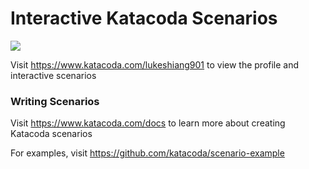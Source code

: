 # Interactive Katacoda Scenarios

[![](http://shields.katacoda.com/katacoda/lukeshiang901/count.svg)](https://www.katacoda.com/lukeshiang901 "Get your profile on Katacoda.com")

Visit https://www.katacoda.com/lukeshiang901 to view the profile and interactive scenarios

### Writing Scenarios
Visit https://www.katacoda.com/docs to learn more about creating Katacoda scenarios

For examples, visit https://github.com/katacoda/scenario-example
